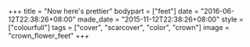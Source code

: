 +++
title = "Now here's prettier"
bodypart = ["feet"]
date = "2016-06-12T22:38:26+08:00"
made_date = "2015-11-12T22:38:26+08:00"
style = ["colourfull"]
tags = ["cover", "scarcover", "color", "crown"]
image = "crown_flower_feet"
+++

